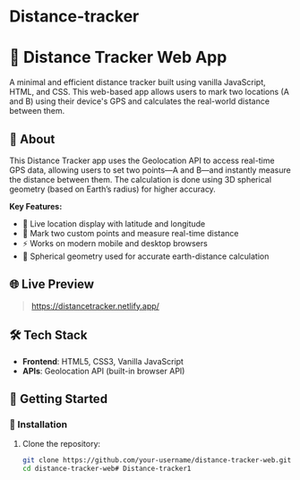 # Distance-tracker
# 📏 Distance Tracker Web App

A minimal and efficient distance tracker built using vanilla JavaScript, HTML, and CSS. This web-based app allows users to mark two locations (A and B) using their device's GPS and calculates the real-world distance between them.

## 📌 About

This Distance Tracker app uses the Geolocation API to access real-time GPS data, allowing users to set two points—A and B—and instantly measure the distance between them. The calculation is done using 3D spherical geometry (based on Earth’s radius) for higher accuracy.

**Key Features:**
- 📍 Live location display with latitude and longitude
- 🧭 Mark two custom points and measure real-time distance
- ⚡ Works on modern mobile and desktop browsers
- 📐 Spherical geometry used for accurate earth-distance calculation

## 🌐 Live Preview

> https://distancetracker.netlify.app/

## 🛠️ Tech Stack

- **Frontend**: HTML5, CSS3, Vanilla JavaScript
- **APIs**: Geolocation API (built-in browser API)

## 🚀 Getting Started

### 🔧 Installation

1. Clone the repository:
   ```bash
   git clone https://github.com/your-username/distance-tracker-web.git
   cd distance-tracker-web# Distance-tracker1
